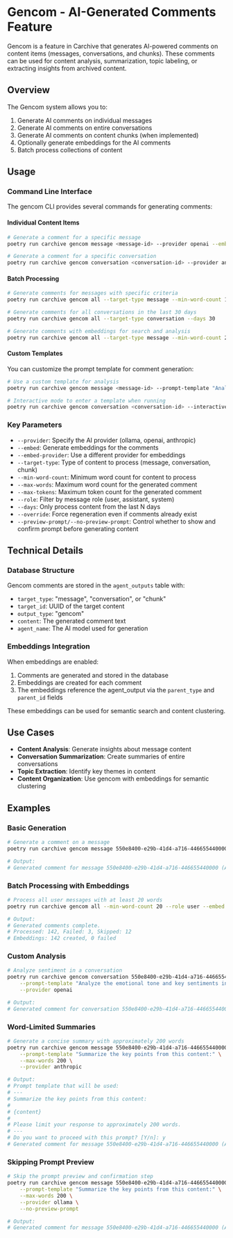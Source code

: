 # Gencom - AI-Generated Comments Feature

Gencom is a feature in Carchive that generates AI-powered comments on content items (messages, conversations, and chunks). These comments can be used for content analysis, summarization, topic labeling, or extracting insights from archived content.

## Overview

The Gencom system allows you to:

1. Generate AI comments on individual messages
2. Generate AI comments on entire conversations
3. Generate AI comments on content chunks (when implemented)
4. Optionally generate embeddings for the AI comments
5. Batch process collections of content

## Usage

### Command Line Interface

The gencom CLI provides several commands for generating comments:

#### Individual Content Items

```bash
# Generate a comment for a specific message
poetry run carchive gencom message <message-id> --provider openai --embed

# Generate a comment for a specific conversation
poetry run carchive gencom conversation <conversation-id> --provider anthropic
```

#### Batch Processing

```bash
# Generate comments for messages with specific criteria
poetry run carchive gencom all --target-type message --min-word-count 10 --role user

# Generate comments for all conversations in the last 30 days
poetry run carchive gencom all --target-type conversation --days 30

# Generate comments with embeddings for search and analysis
poetry run carchive gencom all --target-type message --min-word-count 20 --embed
```

#### Custom Templates

You can customize the prompt template for comment generation:

```bash
# Use a custom template for analysis
poetry run carchive gencom message <message-id> --prompt-template "Analyze this content for key themes and sentiments: {content}"

# Interactive mode to enter a template when running
poetry run carchive gencom conversation <conversation-id> --interactive
```

### Key Parameters

- `--provider`: Specify the AI provider (ollama, openai, anthropic)
- `--embed`: Generate embeddings for the comments
- `--embed-provider`: Use a different provider for embeddings
- `--target-type`: Type of content to process (message, conversation, chunk)
- `--min-word-count`: Minimum word count for content to process
- `--max-words`: Maximum word count for the generated comment
- `--max-tokens`: Maximum token count for the generated comment
- `--role`: Filter by message role (user, assistant, system)
- `--days`: Only process content from the last N days
- `--override`: Force regeneration even if comments already exist
- `--preview-prompt/--no-preview-prompt`: Control whether to show and confirm prompt before generating content

## Technical Details

### Database Structure

Gencom comments are stored in the `agent_outputs` table with:
- `target_type`: "message", "conversation", or "chunk"
- `target_id`: UUID of the target content
- `output_type`: "gencom"
- `content`: The generated comment text
- `agent_name`: The AI model used for generation

### Embeddings Integration

When embeddings are enabled:
1. Comments are generated and stored in the database
2. Embeddings are created for each comment
3. The embeddings reference the agent_output via the `parent_type` and `parent_id` fields

These embeddings can be used for semantic search and content clustering.

## Use Cases

- **Content Analysis**: Generate insights about message content
- **Conversation Summarization**: Create summaries of entire conversations
- **Topic Extraction**: Identify key themes in content
- **Content Organization**: Use gencom with embeddings for semantic clustering

## Examples

### Basic Generation

```bash
# Generate a comment on a message
poetry run carchive gencom message 550e8400-e29b-41d4-a716-446655440000

# Output:
# Generated comment for message 550e8400-e29b-41d4-a716-446655440000 (AgentOutput ID: e7d5bf90-3893-4d1a-90d7-991102fa792c).
```

### Batch Processing with Embeddings

```bash
# Process all user messages with at least 20 words
poetry run carchive gencom all --min-word-count 20 --role user --embed

# Output:
# Generated comments complete.
# Processed: 142, Failed: 3, Skipped: 12
# Embeddings: 142 created, 0 failed
```

### Custom Analysis

```bash
# Analyze sentiment in a conversation
poetry run carchive gencom conversation 550e8400-e29b-41d4-a716-446655440000 \
    --prompt-template "Analyze the emotional tone and key sentiments in this conversation: {content}" \
    --provider openai

# Output:
# Generated comment for conversation 550e8400-e29b-41d4-a716-446655440000 (AgentOutput ID: a8d5bf90-3893-4d1a-90d7-991102fa7654).
```

### Word-Limited Summaries

```bash
# Generate a concise summary with approximately 200 words
poetry run carchive gencom message 550e8400-e29b-41d4-a716-446655440000 \
    --prompt-template "Summarize the key points from this content:" \
    --max-words 200 \
    --provider anthropic

# Output:
# Prompt template that will be used:
# ---
# Summarize the key points from this content:
# 
# {content}
# 
# Please limit your response to approximately 200 words.
# ---
# Do you want to proceed with this prompt? [Y/n]: y
# Generated comment for message 550e8400-e29b-41d4-a716-446655440000 (AgentOutput ID: c1d5bf90-3893-4d1a-90d7-991102fa7321).
```

### Skipping Prompt Preview

```bash
# Skip the prompt preview and confirmation step
poetry run carchive gencom message 550e8400-e29b-41d4-a716-446655440000 \
    --prompt-template "Summarize the key points from this content:" \
    --max-words 200 \
    --provider ollama \
    --no-preview-prompt

# Output:
# Generated comment for message 550e8400-e29b-41d4-a716-446655440000 (AgentOutput ID: f2d5bf90-3893-4d1a-90d7-991102fa8765).
```